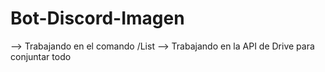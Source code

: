 # Bot-Discord-Imagen

--> Trabajando en el comando /List
--> Trabajando en la API de Drive para conjuntar todo
